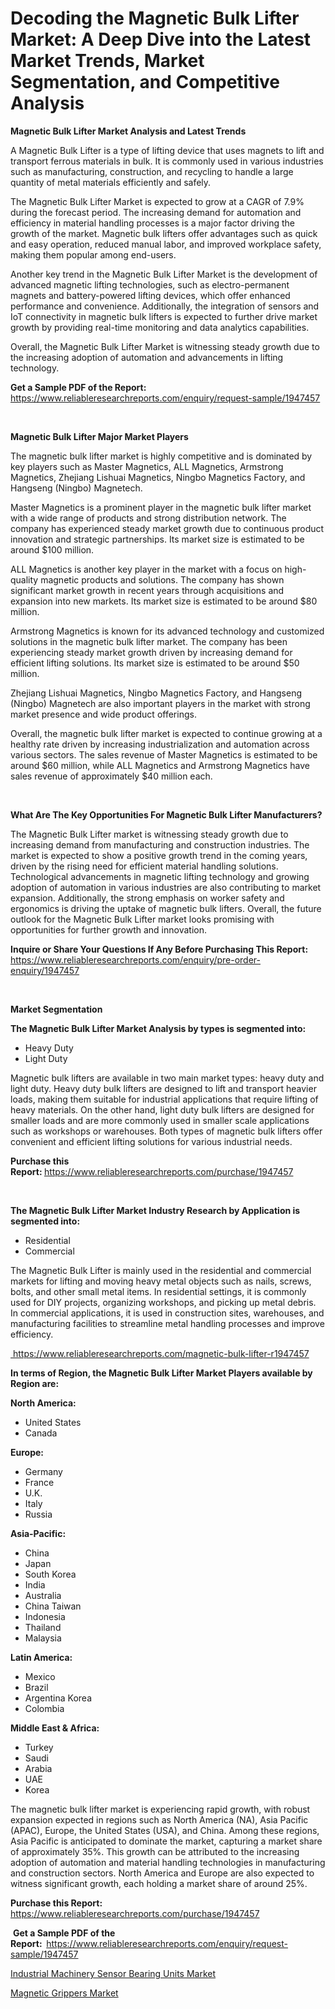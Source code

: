 <p><h1>Decoding the Magnetic Bulk Lifter Market: A Deep Dive into the Latest Market Trends, Market Segmentation, and Competitive Analysis</h1></p><p><strong>Magnetic Bulk Lifter Market Analysis and Latest Trends</strong></p>
<p><p>A Magnetic Bulk Lifter is a type of lifting device that uses magnets to lift and transport ferrous materials in bulk. It is commonly used in various industries such as manufacturing, construction, and recycling to handle a large quantity of metal materials efficiently and safely.</p><p>The Magnetic Bulk Lifter Market is expected to grow at a CAGR of 7.9% during the forecast period. The increasing demand for automation and efficiency in material handling processes is a major factor driving the growth of the market. Magnetic bulk lifters offer advantages such as quick and easy operation, reduced manual labor, and improved workplace safety, making them popular among end-users.</p><p>Another key trend in the Magnetic Bulk Lifter Market is the development of advanced magnetic lifting technologies, such as electro-permanent magnets and battery-powered lifting devices, which offer enhanced performance and convenience. Additionally, the integration of sensors and IoT connectivity in magnetic bulk lifters is expected to further drive market growth by providing real-time monitoring and data analytics capabilities.</p><p>Overall, the Magnetic Bulk Lifter Market is witnessing steady growth due to the increasing adoption of automation and advancements in lifting technology.</p></p>
<p><strong>Get a Sample PDF of the Report:&nbsp;</strong> <a href="https://www.reliableresearchreports.com/enquiry/request-sample/1947457">https://www.reliableresearchreports.com/enquiry/request-sample/1947457</a></p>
<p>&nbsp;</p>
<p><strong>Magnetic Bulk Lifter Major Market Players</strong></p>
<p><p>The magnetic bulk lifter market is highly competitive and is dominated by key players such as Master Magnetics, ALL Magnetics, Armstrong Magnetics, Zhejiang Lishuai Magnetics, Ningbo Magnetics Factory, and Hangseng (Ningbo) Magnetech.</p><p>Master Magnetics is a prominent player in the magnetic bulk lifter market with a wide range of products and strong distribution network. The company has experienced steady market growth due to continuous product innovation and strategic partnerships. Its market size is estimated to be around $100 million.</p><p>ALL Magnetics is another key player in the market with a focus on high-quality magnetic products and solutions. The company has shown significant market growth in recent years through acquisitions and expansion into new markets. Its market size is estimated to be around $80 million.</p><p>Armstrong Magnetics is known for its advanced technology and customized solutions in the magnetic bulk lifter market. The company has been experiencing steady market growth driven by increasing demand for efficient lifting solutions. Its market size is estimated to be around $50 million.</p><p>Zhejiang Lishuai Magnetics, Ningbo Magnetics Factory, and Hangseng (Ningbo) Magnetech are also important players in the market with strong market presence and wide product offerings.</p><p>Overall, the magnetic bulk lifter market is expected to continue growing at a healthy rate driven by increasing industrialization and automation across various sectors. The sales revenue of Master Magnetics is estimated to be around $60 million, while ALL Magnetics and Armstrong Magnetics have sales revenue of approximately $40 million each.</p></p>
<p>&nbsp;</p>
<p><strong>What Are The Key Opportunities For Magnetic Bulk Lifter Manufacturers?</strong></p>
<p><p>The Magnetic Bulk Lifter market is witnessing steady growth due to increasing demand from manufacturing and construction industries. The market is expected to show a positive growth trend in the coming years, driven by the rising need for efficient material handling solutions. Technological advancements in magnetic lifting technology and growing adoption of automation in various industries are also contributing to market expansion. Additionally, the strong emphasis on worker safety and ergonomics is driving the uptake of magnetic bulk lifters. Overall, the future outlook for the Magnetic Bulk Lifter market looks promising with opportunities for further growth and innovation.</p></p>
<p><strong>Inquire or Share Your Questions If Any Before Purchasing This Report:</strong> <a href="https://www.reliableresearchreports.com/enquiry/pre-order-enquiry/1947457">https://www.reliableresearchreports.com/enquiry/pre-order-enquiry/1947457</a></p>
<p>&nbsp;</p>
<p><strong>Market Segmentation</strong></p>
<p><strong>The Magnetic Bulk Lifter Market Analysis by types is segmented into:</strong></p>
<p><ul><li>Heavy Duty</li><li>Light Duty</li></ul></p>
<p><p>Magnetic bulk lifters are available in two main market types: heavy duty and light duty. Heavy duty bulk lifters are designed to lift and transport heavier loads, making them suitable for industrial applications that require lifting of heavy materials. On the other hand, light duty bulk lifters are designed for smaller loads and are more commonly used in smaller scale applications such as workshops or warehouses. Both types of magnetic bulk lifters offer convenient and efficient lifting solutions for various industrial needs.</p></p>
<p><strong>Purchase this Report:&nbsp;</strong><a href="https://www.reliableresearchreports.com/purchase/1947457">https://www.reliableresearchreports.com/purchase/1947457</a></p>
<p>&nbsp;</p>
<p><strong>The Magnetic Bulk Lifter Market Industry Research by Application is segmented into:</strong></p>
<p><ul><li>Residential</li><li>Commercial</li></ul></p>
<p><p>The Magnetic Bulk Lifter is mainly used in the residential and commercial markets for lifting and moving heavy metal objects such as nails, screws, bolts, and other small metal items. In residential settings, it is commonly used for DIY projects, organizing workshops, and picking up metal debris. In commercial applications, it is used in construction sites, warehouses, and manufacturing facilities to streamline metal handling processes and improve efficiency.</p></p>
<p><a href="https://www.reliableresearchreports.com/magnetic-bulk-lifter-r1947457">&nbsp;https://www.reliableresearchreports.com/magnetic-bulk-lifter-r1947457</a></p>
<p><strong>In terms of Region, the Magnetic Bulk Lifter Market Players available by Region are:</strong></p>
<p>
    <p> <strong> North America: </strong>
        <ul>
            <li>United States</li>
            <li>Canada</li>
        </ul>
        </p> 
    <p> <strong> Europe: </strong>
        <ul>
            <li>Germany</li>
            <li>France</li>
            <li>U.K.</li>
            <li>Italy</li>
            <li>Russia</li>
        </ul>
        </p> 
    <p> <strong> Asia-Pacific: </strong>
        <ul>
            <li>China</li>
            <li>Japan</li>
            <li>South Korea</li>
            <li>India</li>
            <li>Australia</li>
            <li>China Taiwan</li>
            <li>Indonesia</li>
            <li>Thailand</li>
            <li>Malaysia</li>
        </ul>
        </p> 
    <p> <strong> Latin America: </strong>
        <ul>
            <li>Mexico</li>
            <li>Brazil</li>
            <li>Argentina Korea</li>
            <li>Colombia</li>
        </ul>
        </p> 
    <p> <strong> Middle East & Africa: </strong>
        <ul>
            <li>Turkey</li>
            <li>Saudi</li>
            <li>Arabia</li>
            <li>UAE</li>
            <li>Korea</li>
        </ul>
    </p>
    </p>
<p><p>The magnetic bulk lifter market is experiencing rapid growth, with robust expansion expected in regions such as North America (NA), Asia Pacific (APAC), Europe, the United States (USA), and China. Among these regions, Asia Pacific is anticipated to dominate the market, capturing a market share of approximately 35%. This growth can be attributed to the increasing adoption of automation and material handling technologies in manufacturing and construction sectors. North America and Europe are also expected to witness significant growth, each holding a market share of around 25%.</p></p>
<p><strong>Purchase this Report: </strong><a href="https://www.reliableresearchreports.com/purchase/1947457">https://www.reliableresearchreports.com/purchase/1947457</a></p>
<p>&nbsp;<strong>Get a Sample PDF of the Report:&nbsp;&nbsp;</strong><a href="https://www.reliableresearchreports.com/enquiry/request-sample/1947457">https://www.reliableresearchreports.com/enquiry/request-sample/1947457</a></p>
<p><strong></strong></p>
<p><p><a href="https://full-wildebeest-80b.notion.site/Industrial-Machinery-Sensor-Bearing-Units-Market-Insights-into-Market-CAGR-Market-Trends-and-Grow-8173e3ddbd9547fb8d1c5c4d993f56a7">Industrial Machinery Sensor Bearing Units Market</a></p><p><a href="https://github.com/okotobwrhuteie/Market-Research-Report-List-2/blob/main/magnetic-grippers-market.md">Magnetic Grippers Market</a></p></p>